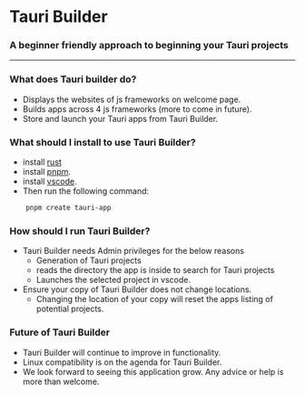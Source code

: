 # Tauri Builder

### A beginner friendly approach to beginning your Tauri projects
---------------------------------------------------------------------

### What does Tauri builder do?

- Displays the websites of js frameworks on welcome page. 
- Builds apps across 4 js frameworks (more to come in future). 
- Store and launch your Tauri apps from Tauri Builder. 

### What should I install to use Tauri Builder? 

- install <a href="https://www.rust-lang.org/learn/get-started" target=".">rust</a>
- install <a href="https://pnpm.io/" target=".">pnpm</a>. 
- install <a href="https://code.visualstudio.com/Download" target=".">vscode</a>.
- Then run the following command:

```sh
    pnpm create tauri-app
```

### How should I run Tauri Builder?

- Tauri Builder needs Admin privileges for the below reasons
  - Generation of Tauri projects
  - reads the directory the app is inside to search for Tauri projects
  - Launches the selected project in vscode. 
- Ensure your copy of Tauri Builder does not change locations. 
  - Changing the location of your copy will reset the apps listing of potential projects. 

### Future of Tauri Builder

- Tauri Builder will continue to improve in functionality.
- Linux compatibility is on the agenda for Tauri Builder.
- We look forward to seeing this application grow. Any advice or help is more than welcome. 

